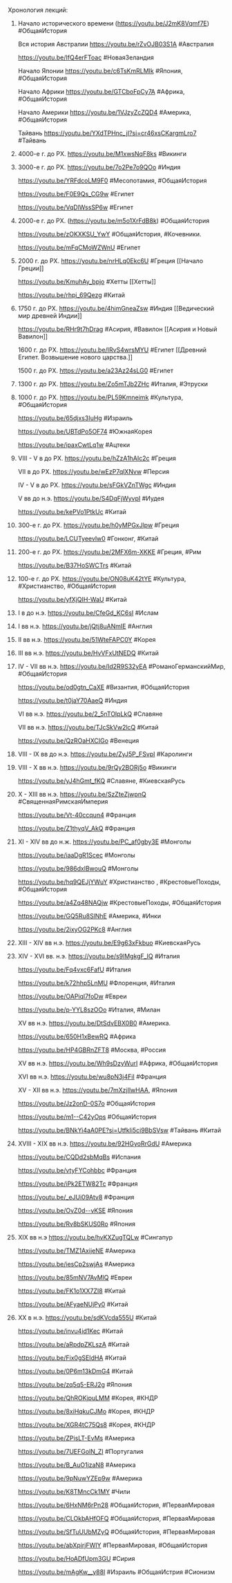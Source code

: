 Хронология лекций:
1.  Начало исторического времени (https://youtu.be/J2mK8Vqmf7E) #ОбщаяИстория 

    Вся история Австралии https://youtu.be/rZvOJB03S1A #Австралия

    https://youtu.be/IfQ4erFToac #НоваяЗеландия

    Начало Японии https://youtu.be/c6TsKmRLMIk #Япония, #ОбщаяИстория 

    Начало Африки https://youtu.be/GTCboFpCy7A #Африка, #ОбщаяИстория 

    Начало Америки https://youtu.be/1VJzyZcZQD4 #Америка, #ОбщаяИстория 

    Тайвань https://youtu.be/YXdTPHnc_jI?si=cr46xsCKargmLro7 #Тайвань 

2. 4000-e г. до РХ. https://youtu.be/M1xwsNqF8ks #Викинги

4. 3000-е г. до РХ. https://youtu.be/7o2Pe7o9QOo #Индия

    https://youtu.be/YRFdcoLM9F0 #Месопотамия, #ОбщаяИстория 

    https://youtu.be/F0E9Qs_CG9w #Египет

    https://youtu.be/VqDlWssSP6w #Египет
    
3. 2000-е г. до РХ. (https://youtu.be/m5o1XrFdB8k)  #ОбщаяИстория 

    https://youtu.be/zOKXKSU_YwY #ОбщаяИстория, #Кочевники.
    
    https://youtu.be/mFqCMoWZWnU #Египет


4. 2000 г. до РХ. https://youtu.be/nrHLq0Ekc6U #Греция [[Начало Греции]]

    https://youtu.be/KmuhAy_bpjo #Хетты [[Хетты]]

    https://youtu.be/rhpj_69Qezg #Китай
5. 1750 г. до РХ. https://youtu.be/4himGneaZsw #Индия [[Ведический мир древней Индии]]

    https://youtu.be/RHr9t7hDrag #Асирия, #Вавилон [[Асирия и Новый Вавилон]]

    1600 г. до РХ. https://youtu.be/IRvS4wrsMYU #Египет [[Древний Египет. Возвышение нового царства.]]

    1500 г. до РХ. https://youtu.be/a23Az24sLG0 #Египет 
    
5. 1300 г. до РХ. https://youtu.be/Zo5mTJb2ZHc #Италия, #Этруски

7. 1000 г. до РХ. https://youtu.be/PL59Kmneimk #Культура, #ОбщаяИстория

    https://youtu.be/65djxs3IuHg #Израиль

    https://youtu.be/UBTdPo5OF74 #ЮжнаяКорея

    https://youtu.be/ipaxCwtLq1w #Ацтеки 
    
6. VIII - V в до РХ. https://youtu.be/hZzA1hAIc2c #Греция  

    VII в до РХ. https://youtu.be/wEzP7qlXNvw #Персия

    IV - V в до РХ. https://youtu.be/sFGkVZnTWgc #Индия

    V вв до н.э. https://youtu.be/S4DqFjWyvpI #Иудея

    https://youtu.be/kePVo1PtkUc #Китай 
    
7. 300-e г. до РХ. https://youtu.be/h0yMPGxJlpw #Греция 

    https://youtu.be/LCUTyeevlw0 #Гонконг, #Китай 
    
8. 200-e г. до РХ. https://youtu.be/2MFX6m-XKKE #Греция, #Рим

    https://youtu.be/B37HoSWCTrs #Китай 
9. 100-е г. до РХ. https://youtu.be/ON08uK42tYE #Культура, #Христианство, #ОбщаяИстория

    https://youtu.be/yfXjQIH-WaU #Китай
10. I в до н.э. https://youtu.be/CfeGd_KC6sI #Ислам 

12. I вв н.э. https://youtu.be/jQtj8uANmIE #Англия

14. II вв н.э. https://youtu.be/51WteFAPC0Y #Корея

16. III вв н.э. https://youtu.be/HvVFxUtNEDQ #Китай 

18. IV - VII вв н.э. https://youtu.be/Id2R9S32yEA #РоманоГерманскийМир, #ОбщаяИстория 

     https://youtu.be/od0gtn_CaXE #Византия, #ОбщаяИстория 

     https://youtu.be/t0jaY70AaeQ #Индия 

     VI вв н.э. https://youtu.be/2_5nTOlpLkQ #Славяне

     VII вв н.э. https://youtu.be/TJcSkVw2lcQ #Китай 

     https://youtu.be/QzROaHXCIGo #Венеция
13. VIII - IX вв до н.э. https://youtu.be/ZyJ5P_FSvpI #Каролинги

15. VIII - X вв н.э. https://youtu.be/9rQy2BORj5o #Викинги 

     https://youtu.be/yJ4hGmt_fKQ #Славяне, #КиевскаяРусь
     
15. X - XIII вв н.э. https://youtu.be/SzZteZjwpnQ #СвященнаяРимскаяИмперия

      https://youtu.be/Vt-40ccqun4 #Франция 

      https://youtu.be/Z1thyqV_AkQ #Франция 
      
14. XI - XIV вв до н.ж. https://youtu.be/PC_af0gby3E #Монголы

      https://youtu.be/iaaDgR1Scec #Монголы

      https://youtu.be/986dxlBwouQ #Монголы 

      https://youtu.be/hq9QEJjYWuY #Христианство , #КрестовыеПоходы, #ОбщаяИстория

      https://youtu.be/a4Zq48NAQjw #КрестовыеПоходы, #ОбщаяИстория 

      https://youtu.be/GQ5Ru8SlNhE #Америка, #Инки

      https://youtu.be/2ixyOG2PKc8 #Англия 

15. XIII - XIV вв н.э. https://youtu.be/E9g63xFkbuo #КиевскаяРусь 

16. XIV - XVI вв. н.э. https://youtu.be/s9lMgkgF_IQ #Италия

      https://youtu.be/Fq4vxc6FafU #Италия 

      https://youtu.be/k72hhp5LnMU #Флоренция, #Италия

      https://youtu.be/OAPiql7foDw #Евреи

      https://youtu.be/p-YYL8szOOo #Италия, #Милан

      XV вв н.э. https://youtu.be/DtSdvEBX0B0 #Америка.

      https://youtu.be/650H1xBewRQ #Африка

      https://youtu.be/HP4GBRnZFT8 #Москва, #Россия

      XV вв н.э. https://youtu.be/Wh9sDzyWurI #Африка, #ОбщаяИстория 

      XVI вв н.э. https://youtu.be/wu8pN3j4FiI #Франция 

      XV - XII вв н.э. https://youtu.be/7mXzjIlwHAA, #Япония 

      https://youtu.be/Jz2onD-0S7o #ОбщаяИстория 

      https://youtu.be/m1--C42yOps #ОбщаяИстория 

      https://youtu.be/BNkYi4aA0PE?si=UtfkIi5ci9BbSVsw #Тайвань #Китай 

16. XVIII - XIX вв н.э. https://youtu.be/92HGyoRrGdU #Америка 

     https://youtu.be/CQDd2sbMqBs #Испания

     https://youtu.be/vtyFYCohbbc #Франция

     https://youtu.be/iPk2ETW82Tc #Франция 

     https://youtu.be/_eJUi09Atv8 #Франция 

     https://youtu.be/OvZ0d--vKSE #Япония 

     https://youtu.be/Rv8bSKUS0Ro #Япония 

17. XIX вв н.э https://youtu.be/hvKXZugTQLw #Сингапур

     https://youtu.be/TMZ1AxijeNE #Америка 
     
     https://youtu.be/iesCp2swjAs #Америка

     https://youtu.be/85mNV7AyMlQ #Евреи 

     https://youtu.be/FK1o1XX7ZI8 #Китай 

     https://youtu.be/AFyaeNUjPy0 #Китай 
     
18. XX в н.э. https://youtu.be/sdKVcda555U #Китай 

      https://youtu.be/invu4id1Kec #Китай 

      https://youtu.be/aRpdpZKLszA #Китай 

      https://youtu.be/Fix0gSEIdHA #Китай

      https://youtu.be/0P6m13kDmG4 #Китай

      https://youtu.be/zq5q5-ERJ2g #Япония 

      https://youtu.be/QhROKjpuLMM #Корея, #КНДР

      https://youtu.be/8xiHqkuCJMo #Корея, #КНДР 

      https://youtu.be/XGR4tC75Qs8 #Корея, #КНДР 

      https://youtu.be/ZPisLT-EvMs #Америка 
     
      https://youtu.be/7UEFGolN_ZI #Португалия

      https://youtu.be/B_AuO1jzaN8 #Америка 

      https://youtu.be/9pNuwYZEp9w #Америка 

      https://youtu.be/K8TMncCk1MY #Чили

      https://youtu.be/6HxNM6rPn28 #ОбщаяИстория, #ПерваяМировая

      https://youtu.be/CLOkbAHfOFQ #ОбщаяИстория, #ПерваяМировая 

      https://youtu.be/SfTuUUbMZyQ #ОбщаяИстория, #ПерваяМировая 

      https://youtu.be/abXpirjFWIY #ПерваяМировая, #ОбщаяИстория 
  
      https://youtu.be/HoADfUpm3GU #Сирия

      https://youtu.be/mAgKw__y88I #Израиль #ОбщаяИстрия #Сионизм
    